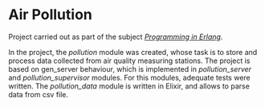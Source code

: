 # Air Pollution

Project carried out as part of the subject [*Programming in Erlang*](https://syllabuskrk.agh.edu.pl/2017-2018/en/magnesite/study_plans/stacjonarne-informatyka/module/iin-1-416-s-zimowy-programming-in-erlang).

In the project, the *pollution* module was created, whose task is to store and process data collected from air quality measuring stations. The project is based on gen_server behaviour, which is implemented in *pollution_server* and *pollution_supervisor* modules. For this modules, adequate tests were written. The *pollution_data* module is written in Elixir, and allows to parse data from csv file.

